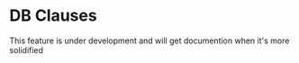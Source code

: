 DB Clauses
=============

This feature is under development and will get documention when it's more solidified